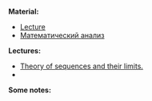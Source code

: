 **Material:** 

- [Lecture](https://moodle.innopolis.university/mod/resource/view.php?id=116250)
- [Математический анализ](V.A.Zorich-Kniga-I-10-izdanie-Corr.pdf)

**Lectures:**

- [Theory of sequences and their limits.](Theory%20of%20sequences%20and%20their%20limits..md)
- 

**Some notes:**
